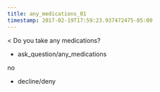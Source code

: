 ```yaml
---
title: any_medications_01
timestamp: 2017-02-19T17:59:23.937472475-05:00
---
```


< Do you take any medications?
* ask_question/any_medications

no
* decline/deny

